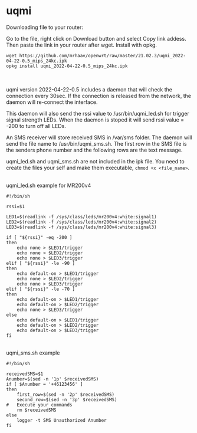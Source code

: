 # uqmi

Downloading file to your router:

Go to the file, right click on Download button and select Copy link addess.\
Then paste the link in your router after wget. Install with opkg.

```
wget https://github.com/mrhaav/openwrt/raw/master/21.02.3/uqmi_2022-04-22-0.5_mips_24kc.ipk
opkg install uqmi_2022-04-22-0.5_mips_24kc.ipk
```

\
\
uqmi version 2022-04-22-0.5 includes a daemon that will check the connection every 30sec.
If the connection is released from the network, the daemon will re-connect the interface.

This daemon will also send the rssi value to /usr/bin/uqmi_led.sh for trigger signal strength LEDs.
When the daemon is stoped it will send rssi value = -200 to turn off all LEDs.

An SMS receiver will store received SMS in /var/sms folder. The daemon will send the file name to /usr/bin/uqmi_sms.sh.
The first row in the SMS file is the senders phone number and the following rows are the text message.

uqmi_led.sh and uqmi_sms.sh are not included in the ipk file. You need to create the files your self and make them executable,
`chmod +x <file_name>`.

\
uqmi_led.sh example for MR200v4
```
#!/bin/sh

rssi=$1

LED1=$(readlink -f /sys/class/leds/mr200v4:white:signal1)
LED2=$(readlink -f /sys/class/leds/mr200v4:white:signal2)
LED3=$(readlink -f /sys/class/leds/mr200v4:white:signal3)

if [ "${rssi}" -eq -200 ]
then
	echo none > $LED1/trigger
	echo none > $LED2/trigger
	echo none > $LED3/trigger
elif [ "${rssi}" -le -90 ]
then
	echo default-on > $LED1/trigger
	echo none > $LED2/trigger
	echo none > $LED3/trigger
elif [ "${rssi}" -le -70 ]
then
	echo default-on > $LED1/trigger
	echo default-on > $LED2/trigger
	echo none > $LED3/trigger
else
	echo default-on > $LED1/trigger
	echo default-on > $LED2/trigger
	echo default-on > $LED3/trigger
fi
```

\
uqmi_sms.sh example
```
#!/bin/sh

receivedSMS=$1
Anumber=$(sed -n '1p' $receivedSMS)
if [ $Anumber = '+46123456' ]
then
	first_row=$(sed -n '2p' $receivedSMS)
	second_row=$(sed -n '3p' $receivedSMS)
#	Execute your commands
	rm $receivedSMS
else
	logger -t SMS Unauthorized Anumber
fi

